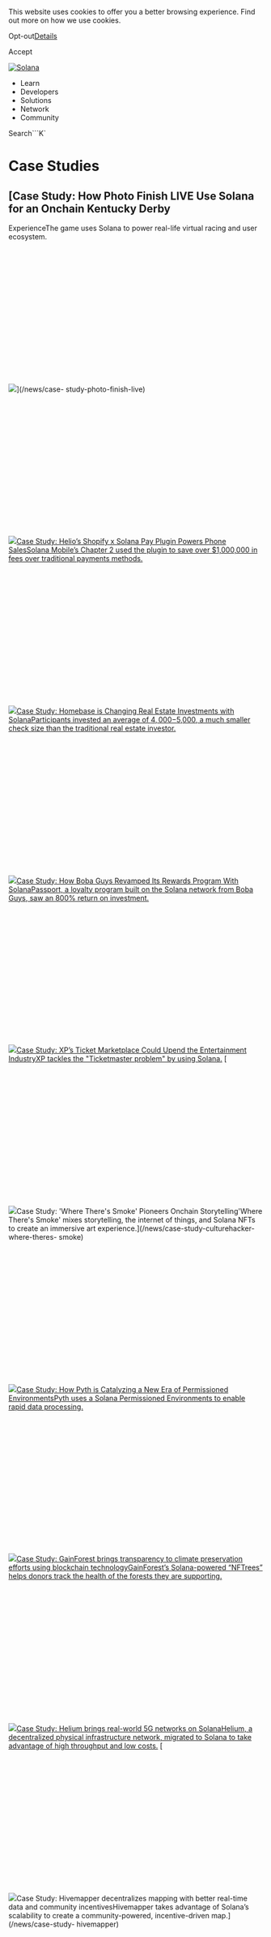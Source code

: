 This website uses cookies to offer you a better browsing experience. Find out
more on how we use cookies.

Opt-out[Details](/privacy-policy#collection-of-information)

Accept

[![Solana](/_next/static/media/logotype.e4df684f.svg)](/)

  * Learn
  * Developers
  * Solutions
  * Network
  * Community

Search```K`

# Case Studies

## [Case Study: How Photo Finish LIVE Use Solana for an Onchain Kentucky Derby
ExperienceThe game uses Solana to power real-life virtual racing and user
ecosystem.![](data:image/svg+xml,%3csvg%20xmlns=%27http://www.w3.org/2000/svg%27%20version=%271.1%27%20width=%271920%27%20height=%271073%27/%3e)![](/_next/image?url=https%3A%2F%2Fcdn.builder.io%2Fapi%2Fv1%2Fimage%2Fassets%252Fce0c7323a97a4d91bd0baa7490ec9139%252Fa376bcc8a0cb4e48bb1ee147c5e48b87&w=3840&q=90)](/news/case-
study-photo-finish-live)
[![](data:image/svg+xml,%3csvg%20xmlns=%27http://www.w3.org/2000/svg%27%20version=%271.1%27%20width=%271920%27%20height=%271073%27/%3e)![](/_next/image?url=https%3A%2F%2Fcdn.builder.io%2Fapi%2Fv1%2Fimage%2Fassets%252Fce0c7323a97a4d91bd0baa7490ec9139%252Fa77ff3560ecc40c3983b6e6f0e056c92&w=3840&q=90)Case
Study: Helio’s Shopify x Solana Pay Plugin Powers Phone SalesSolana Mobile’s
Chapter 2 used the plugin to save over $1,000,000 in fees over traditional
payments methods.](/news/case-study-helio)
[![](data:image/svg+xml,%3csvg%20xmlns=%27http://www.w3.org/2000/svg%27%20version=%271.1%27%20width=%271920%27%20height=%271073%27/%3e)![](/_next/image?url=https%3A%2F%2Fcdn.builder.io%2Fapi%2Fv1%2Fimage%2Fassets%252Fce0c7323a97a4d91bd0baa7490ec9139%252Fd17e891e8f314aeba6c9452f82100190&w=3840&q=90)Case
Study: Homebase is Changing Real Estate Investments with SolanaParticipants
invested an average of $4,000-$5,000, a much smaller check size than the
traditional real estate investor.](/news/case-study-homebase)
[![](data:image/svg+xml,%3csvg%20xmlns=%27http://www.w3.org/2000/svg%27%20version=%271.1%27%20width=%271920%27%20height=%271073%27/%3e)![](/_next/image?url=https%3A%2F%2Fcdn.builder.io%2Fapi%2Fv1%2Fimage%2Fassets%252Fce0c7323a97a4d91bd0baa7490ec9139%252Fa6225b5423aa493893522ac30496fce7&w=3840&q=90)Case
Study: How Boba Guys Revamped Its Rewards Program With SolanaPassport, a
loyalty program built on the Solana network from Boba Guys, saw an 800% return
on investment.](/news/case-study-boba-guys)
[![](data:image/svg+xml,%3csvg%20xmlns=%27http://www.w3.org/2000/svg%27%20version=%271.1%27%20width=%271920%27%20height=%271073%27/%3e)![](/_next/image?url=https%3A%2F%2Fcdn.builder.io%2Fapi%2Fv1%2Fimage%2Fassets%252Fce0c7323a97a4d91bd0baa7490ec9139%252Fd6398d22e46f45e0bf09e452c21241f7&w=3840&q=90)Case
Study: XP’s Ticket Marketplace Could Upend the Entertainment IndustryXP
tackles the "Ticketmaster problem" by using Solana.](/news/case-study-xp)
[![](data:image/svg+xml,%3csvg%20xmlns=%27http://www.w3.org/2000/svg%27%20version=%271.1%27%20width=%271920%27%20height=%271073%27/%3e)![](/_next/image?url=https%3A%2F%2Fcdn.builder.io%2Fapi%2Fv1%2Fimage%2Fassets%252Fce0c7323a97a4d91bd0baa7490ec9139%252Fa58452dba41746908cb1cb178e793ad2&w=3840&q=90)Case
Study: 'Where There's Smoke' Pioneers Onchain Storytelling'Where There's
Smoke' mixes storytelling, the internet of things, and Solana NFTs to create
an immersive art experience.](/news/case-study-culturehacker-where-theres-
smoke)
[![](data:image/svg+xml,%3csvg%20xmlns=%27http://www.w3.org/2000/svg%27%20version=%271.1%27%20width=%271920%27%20height=%271073%27/%3e)![](/_next/image?url=https%3A%2F%2Fcdn.builder.io%2Fapi%2Fv1%2Fimage%2Fassets%252Fce0c7323a97a4d91bd0baa7490ec9139%252Fd6abbeac07974ceaab5fb88198891a59&w=3840&q=90)Case
Study: How Pyth is Catalyzing a New Era of Permissioned EnvironmentsPyth uses
a Solana Permissioned Environments to enable rapid data
processing.](/news/case-study-pyth)
[![](data:image/svg+xml,%3csvg%20xmlns=%27http://www.w3.org/2000/svg%27%20version=%271.1%27%20width=%271920%27%20height=%271073%27/%3e)![](/_next/image?url=https%3A%2F%2Fcdn.builder.io%2Fapi%2Fv1%2Fimage%2Fassets%252Fce0c7323a97a4d91bd0baa7490ec9139%252Fa0710ff64e4845059091faccf687c4f2&w=3840&q=90)Case
Study: GainForest brings transparency to climate preservation efforts using
blockchain technologyGainForest’s Solana-powered “NFTrees” helps donors track
the health of the forests they are supporting.](/news/case-study-gainforest)
[![](data:image/svg+xml,%3csvg%20xmlns=%27http://www.w3.org/2000/svg%27%20version=%271.1%27%20width=%271920%27%20height=%271073%27/%3e)![](/_next/image?url=https%3A%2F%2Fcdn.builder.io%2Fapi%2Fv1%2Fimage%2Fassets%252Fce0c7323a97a4d91bd0baa7490ec9139%252F4fa7fddbc841494ba3d784e53af6cb78&w=3840&q=90)Case
Study: Helium brings real-world 5G networks on SolanaHelium, a decentralized
physical infrastructure network, migrated to Solana to take advantage of high
throughput and low costs.](/news/case-study-helium)
[![](data:image/svg+xml,%3csvg%20xmlns=%27http://www.w3.org/2000/svg%27%20version=%271.1%27%20width=%271920%27%20height=%271073%27/%3e)![](/_next/image?url=https%3A%2F%2Fcdn.builder.io%2Fapi%2Fv1%2Fimage%2Fassets%252Fce0c7323a97a4d91bd0baa7490ec9139%252F21501e07e05142c487522701c3d2d337&w=3840&q=90)Case
Study: Hivemapper decentralizes mapping with better real-time data and
community incentivesHivemapper takes advantage of Solana’s scalability to
create a community-powered, incentive-driven map.](/news/case-study-
hivemapper)
[![](data:image/svg+xml,%3csvg%20xmlns=%27http://www.w3.org/2000/svg%27%20version=%271.1%27%20width=%271920%27%20height=%271073%27/%3e)![](/_next/image?url=https%3A%2F%2Fcdn.builder.io%2Fapi%2Fv1%2Fimage%2Fassets%252Fce0c7323a97a4d91bd0baa7490ec9139%252F9fc613df6f194ba9889f32e8b2aec591&w=3840&q=90)Case
Study: Dialect onboards the masses through decentralized social messaging and
NFT stickersDialect uses compressed NFTs to onboard thousands of users for
free.](/news/case-study-dialect)
[![](data:image/svg+xml,%3csvg%20xmlns=%27http://www.w3.org/2000/svg%27%20version=%271.1%27%20width=%271920%27%20height=%271073%27/%3e)![](/_next/image?url=https%3A%2F%2Fcdn.builder.io%2Fapi%2Fv1%2Fimage%2Fassets%252Fce0c7323a97a4d91bd0baa7490ec9139%252Fda636bc4bb15418abb7a251652917434&w=3840&q=90)Case
Study: Crossmint scales NFT minting to unlock new use casesCrossmint, an NFT
tooling and API company, is using state compression to drop NFTs at a massive
scale.](/news/case-study-crossmint)
[![](data:image/svg+xml,%3csvg%20xmlns=%27http://www.w3.org/2000/svg%27%20version=%271.1%27%20width=%271920%27%20height=%271073%27/%3e)![](/_next/image?url=https%3A%2F%2Fcdn.builder.io%2Fapi%2Fv1%2Fimage%2Fassets%252Fce0c7323a97a4d91bd0baa7490ec9139%252Fc406a98758e34b2d93b8e1da445a193b&w=3840&q=90)Case
Study: ASICS builds loyalty program with Solana PayShoe brand ASICS used
Solana Pay to created a decentralized loyalty program.](/news/case-study-
asics-solana-pay)
[![](data:image/svg+xml,%3csvg%20xmlns=%27http://www.w3.org/2000/svg%27%20version=%271.1%27%20width=%271920%27%20height=%271073%27/%3e)![](/_next/image?url=https%3A%2F%2Fcdn.builder.io%2Fapi%2Fv1%2Fimage%2Fassets%252Fce0c7323a97a4d91bd0baa7490ec9139%252F49b0d11f5081446faedbb0b32ef2a2eb&w=3840&q=90)Case
Study: Change and charitable donations on chainChange provides APIs and no-
code applications to empower nonprofits to take advantage of
web3.](/news/case-study-change-and-charitable-donations-on-chain)
[![](data:image/svg+xml,%3csvg%20xmlns=%27http://www.w3.org/2000/svg%27%20version=%271.1%27%20width=%271920%27%20height=%271073%27/%3e)![](/_next/image?url=https%3A%2F%2Fcdn.builder.io%2Fapi%2Fv1%2Fimage%2Fassets%252Fce0c7323a97a4d91bd0baa7490ec9139%252F4bf2502a8bb24a3cba998741cc2c3f5a&w=3840&q=90)Case
Study: Credix and creditCredix is using decentralized finance to expand access
to credit in Brazil.](/news/case-study-credix)
[![](data:image/svg+xml,%3csvg%20xmlns=%27http://www.w3.org/2000/svg%27%20version=%271.1%27%20width=%271920%27%20height=%271073%27/%3e)![](/_next/image?url=https%3A%2F%2Fcdn.builder.io%2Fapi%2Fv1%2Fimage%2Fassets%252Fce0c7323a97a4d91bd0baa7490ec9139%252Fe40628826f1c4cbf8c2ecd09dccc7bf8&w=3840&q=90)Autonomous
creates smart contract payment stack with Solana PayA case study with Solana
Pay.](/news/solana-pay-autonomous-case-study)

Managed by

[](/)

[](/youtube)[](/twitter)[](/discord)[](/reddit)[](/github)[](/telegram)

© 2024 Solana Foundation. All rights reserved.

Solana

  * [Grants](https://solana.org/grants)
  * [Break Solana](https://break.solana.com/)
  * [Media Kit](/branding)
  * [Careers](https://jobs.solana.com/)
  * [Disclaimer](/tos)
  * [Privacy Policy](/privacy-policy)

Get Connected

  * [Ecosystem](/ecosystem)
  * [Blog](/news)
  * [Newsletter](/newsletter)

en

© 2024 Solana Foundation. All rights reserved.

